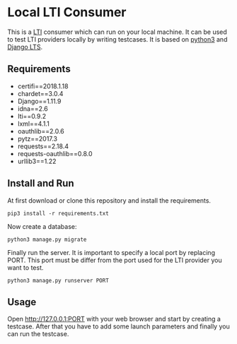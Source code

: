 # Local LTI Consumer
This is a [LTI](https://www.imsglobal.org/activity/learning-tools-interoperability) consumer which can run on your local machine. It can be used to test LTI providers locally by writing testcases. It is based on [python3](https://www.python.org/) and [Django LTS](https://www.djangoproject.com/).

## Requirements
* certifi==2018.1.18
* chardet==3.0.4
* Django==1.11.9
* idna==2.6
* lti==0.9.2
* lxml==4.1.1
* oauthlib==2.0.6
* pytz==2017.3
* requests==2.18.4
* requests-oauthlib==0.8.0
* urllib3==1.22

## Install and Run
At first download or clone this repository and install the requirements.

```
pip3 install -r requirements.txt
```

Now create a database:

```
python3 manage.py migrate
```

Finally run the server. It is important to specify a local port by replacing PORT. This port must be differ from the port used for the LTI provider you want to test.

```
python3 manage.py runserver PORT
```

## Usage
Open http://127.0.0.1:PORT with your web browser and start by creating a testcase. After that you have to add some launch parameters and finally you can run the testcase.
